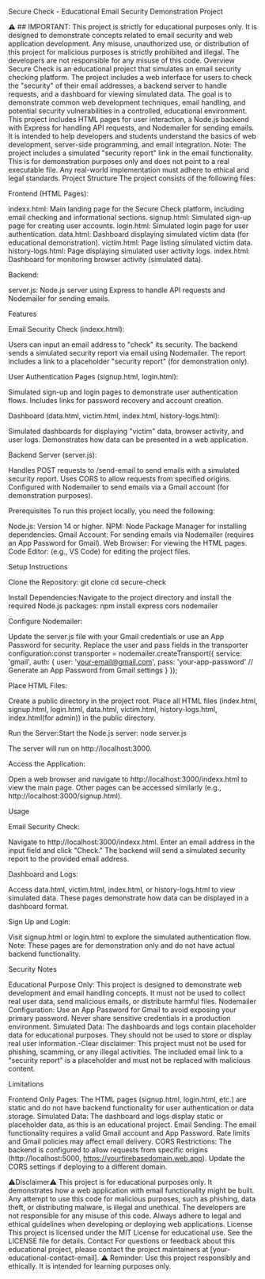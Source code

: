 Secure Check - Educational Email Security Demonstration Project

⚠️ ## IMPORTANT: This project is strictly for educational purposes only. It is designed to demonstrate concepts related to email security and web application development. Any misuse, unauthorized use, or distribution of this project for malicious purposes is strictly prohibited and illegal. The developers are not responsible for any misuse of this code.
Overview
Secure Check is an educational project that simulates an email security checking platform. The project includes a web interface for users to check the "security" of their email addresses, a backend server to handle requests, and a dashboard for viewing simulated data. The goal is to demonstrate common web development techniques, email handling, and potential security vulnerabilities in a controlled, educational environment.
This project includes HTML pages for user interaction, a Node.js backend with Express for handling API requests, and Nodemailer for sending emails. It is intended to help developers and students understand the basics of web development, server-side programming, and email integration.
Note: The project includes a simulated "security report" link in the email functionality. This is for demonstration purposes only and does not point to a real executable file. Any real-world implementation must adhere to ethical and legal standards.
Project Structure
The project consists of the following files:

Frontend (HTML Pages):

indexx.html: Main landing page for the Secure Check platform, including email checking and informational sections.
signup.html: Simulated sign-up page for creating user accounts.
login.html: Simulated login page for user authentication.
data.html: Dashboard displaying simulated victim data (for educational demonstration).
victim.html: Page listing simulated victim data.
history-logs.html: Page displaying simulated user activity logs.
index.html: Dashboard for monitoring browser activity (simulated data).


Backend:

server.js: Node.js server using Express to handle API requests and Nodemailer for sending emails.



Features

Email Security Check (indexx.html):

Users can input an email address to "check" its security.
The backend sends a simulated security report via email using Nodemailer.
The report includes a link to a placeholder "security report" (for demonstration only).


User Authentication Pages (signup.html, login.html):

Simulated sign-up and login pages to demonstrate user authentication flows.
Includes links for password recovery and account creation.


Dashboard (data.html, victim.html, index.html, history-logs.html):

Simulated dashboards for displaying "victim" data, browser activity, and user logs.
Demonstrates how data can be presented in a web application.


Backend Server (server.js):

Handles POST requests to /send-email to send emails with a simulated security report.
Uses CORS to allow requests from specified origins.
Configured with Nodemailer to send emails via a Gmail account (for demonstration purposes).



Prerequisites
To run this project locally, you need the following:

Node.js: Version 14 or higher.
NPM: Node Package Manager for installing dependencies.
Gmail Account: For sending emails via Nodemailer (requires an App Password for Gmail).
Web Browser: For viewing the HTML pages.
Code Editor: (e.g., VS Code) for editing the project files.

Setup Instructions

Clone the Repository:
git clone <repository-url>
cd secure-check


Install Dependencies:Navigate to the project directory and install the required Node.js packages:
npm install express cors nodemailer


Configure Nodemailer:

Update the server.js file with your Gmail credentials or use an App Password for security.
Replace the user and pass fields in the transporter configuration:const transporter = nodemailer.createTransport({
  service: 'gmail',
  auth: {
    user: 'your-email@gmail.com',
    pass: 'your-app-password' // Generate an App Password from Gmail settings
  }
});




Place HTML Files:

Create a public directory in the project root.
Place all HTML files (index.html, signup.html, login.html, data.html, victim.html, history-logs.html, index.html(for admin)) in the public directory.


Run the Server:Start the Node.js server:
node server.js

The server will run on http://localhost:3000.

Access the Application:

Open a web browser and navigate to http://localhost:3000/indexx.html to view the main page.
Other pages can be accessed similarly (e.g., http://localhost:3000/signup.html).



Usage

Email Security Check:

Navigate to http://localhost:3000/indexx.html.
Enter an email address in the input field and click "Check."
The backend will send a simulated security report to the provided email address.


Dashboard and Logs:

Access data.html, victim.html, index.html, or history-logs.html to view simulated data.
These pages demonstrate how data can be displayed in a dashboard format.


Sign Up and Login:

Visit signup.html or login.html to explore the simulated authentication flow.
Note: These pages are for demonstration only and do not have actual backend functionality.



Security Notes

Educational Purpose Only: This project is designed to demonstrate web development and email handling concepts. It must not be used to collect real user data, send malicious emails, or distribute harmful files.
Nodemailer Configuration: Use an App Password for Gmail to avoid exposing your primary password. Never share sensitive credentials in a production environment.
Simulated Data: The dashboards and logs contain placeholder data for educational purposes. They should not be used to store or display real user information.-Clear disclaimer: This project must not be used for phishing, scamming, or any illegal activities. The included email link to a "security report" is a placeholder and must not be replaced with malicious content.

Limitations

Frontend Only Pages: The HTML pages (signup.html, login.html, etc.) are static and do not have backend functionality for user authentication or data storage.
Simulated Data: The dashboard and logs display static or placeholder data, as this is an educational project.
Email Sending: The email functionality requires a valid Gmail account and App Password. Rate limits and Gmail policies may affect email delivery.
CORS Restrictions: The backend is configured to allow requests from specific origins (http://localhost:5000, https://yourfirebasedomain.web.app). Update the CORS settings if deploying to a different domain.



⚠️Disclaimer⚠️
This project is for educational purposes only. It demonstrates how a web application with email functionality might be built. Any attempt to use this code for malicious purposes, such as phishing, data theft, or distributing malware, is illegal and unethical. The developers are not responsible for any misuse of this code. Always adhere to legal and ethical guidelines when developing or deploying web applications.
License
This project is licensed under the MIT License for educational use. See the LICENSE file for details.
Contact
For questions or feedback about this educational project, please contact the project maintainers at [your-educational-contact-email].
⚠️ Reminder: Use this project responsibly and ethically. It is intended for learning purposes only.
